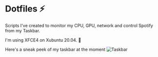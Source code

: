 # Dotfiles :zap:

Scripts I've created to monitor my CPU, GPU, network and control Spotify from my Taskbar.

I'm using XFCE4 on Xubuntu 20.04. :penguin:

Here's a sneak peek of my taskbar at the moment
![Taskbar](https://imgur.com/CO4AVS6.png)
